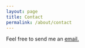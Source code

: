 ```yaml
---
layout: page
title: Contact
permalink: /about/contact
---
```

Feel free to send me an <a href="mailto: clr2107@gmail.com">email.</a>